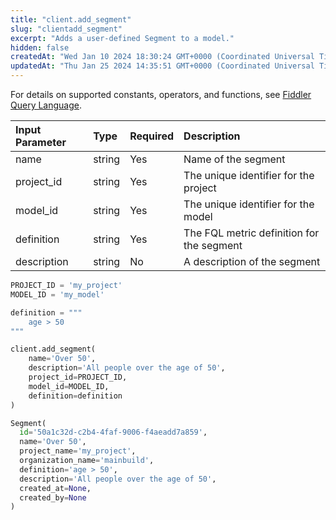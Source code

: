 ```yaml
---
title: "client.add_segment"
slug: "clientadd_segment"
excerpt: "Adds a user-defined Segment to a model."
hidden: false
createdAt: "Wed Jan 10 2024 18:30:24 GMT+0000 (Coordinated Universal Time)"
updatedAt: "Thu Jan 25 2024 14:35:51 GMT+0000 (Coordinated Universal Time)"
---
```

For details on supported constants, operators, and functions, see [Fiddler Query Language](doc:fiddler-query-language).

| Input Parameter | Type   | Required | Description                               |
| :-------------- | :----- | :------- | :---------------------------------------- |
| name            | string | Yes      | Name of the segment                       |
| project_id      | string | Yes      | The unique identifier for the project     |
| model_id        | string | Yes      | The unique identifier for the model       |
| definition      | string | Yes      | The FQL metric definition for the segment |
| description     | string | No       | A description of the segment              |

```python Usage
PROJECT_ID = 'my_project'
MODEL_ID = 'my_model'

definition = """
    age > 50
"""

client.add_segment(
    name='Over 50',
    description='All people over the age of 50',
    project_id=PROJECT_ID,
    model_id=MODEL_ID,
    definition=definition
)
```

```python Example Response
Segment(
  id='50a1c32d-c2b4-4faf-9006-f4aeadd7a859',
  name='Over 50',
  project_name='my_project',
  organization_name='mainbuild',
  definition='age > 50',
  description='All people over the age of 50',
  created_at=None,
  created_by=None
)
```
